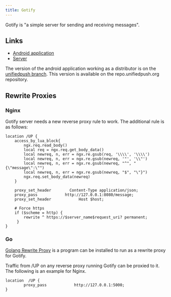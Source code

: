 ```yaml
---
title: Gotify
---
```


Gotify is "a simple server for sending and receiving messages".

## Links

* [Android application](https://github.com/gotify/android/tree/unifiedpush)
* [Server](https://github.com/gotify/server)
<!-- TODO F-Droid link? some sort of easy install link -->


The version of the android application working as a distributor is on the [unifiedpush branch](https://github.com/gotify/android/tree/unifiedpush). This version is available on the repo.unifiedpush.org repository.

## Rewrite Proxies

### Nginx
Gotify server needs a new reverse proxy rule to work.
The additional rule is as follows:
```
location /UP {
    access_by_lua_block{
        ngx.req.read_body()
        local req = ngx.req.get_body_data()
        local newreq, n, err = ngx.re.gsub(req, '\\\\', '\\\\')
        local newreq, n, err = ngx.re.gsub(newreq, '"', '\\"')
        local newreq, n, err = ngx.re.gsub(newreq, "^", "{\"message\":\"")
        local newreq, n, err = ngx.re.gsub(newreq, "$", "\"}")
        ngx.req.set_body_data(newreq)
    }

    proxy_set_header        Content-Type application/json;
    proxy_pass            http://127.0.0.1:8080/message;
    proxy_set_header            Host $host;

    # Force https
    if ($scheme = http) {
        rewrite ^ https://$server_name$request_uri? permanent;
     }
}
```

### Go

[Golang Rewrite Proxy](https://github.com/karmanyaahm/golang-unified-push-rewrite-proxy) is a program can be installed to run as a rewrite proxy for Gotify.

Traffic from /UP on any reverse proxy running Gotify can be proxied to it. The following is an example for Nginx.

```nginx
location  /UP {    
        proxy_pass            http://127.0.0.1:5000;
}
```


